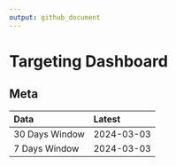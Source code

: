 ```yaml
---
output: github_document
---
```


# Targeting Dashboard



## Meta


|Data           |Latest     |
|:--------------|:----------|
|30 Days Window |2024-03-03 |
|7 Days Window  |2024-03-03 |
